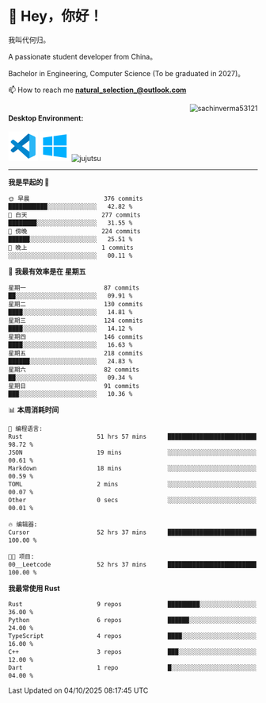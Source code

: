 # 👋 Hey，你好！

我叫代何归。

A passionate student developer from China。

Bachelor in Engineering, Computer Science (To be graduated in 2027)。

📫 How to reach me **natural_selection_@outlook.com**

<div style="display: flex; justify-content: space-between; align-items: flex-start;">
  <div>
    <h4>Desktop Environment: </h4>
    <span>
      <img style="margin: auto;" src="https://raw.githubusercontent.com/sachinverma53121/sachinverma53121/master/icons/vsc.png" alt=vs width="60" height="60"/>
      <img style="margin: auto;" src="https://raw.githubusercontent.com/sachinverma53121/sachinverma53121/master/icons/win10.png" alt=windows10 width="60" height="60"/>
      <img style="margin: auto;" src="https://img2023.cnblogs.com/blog/3292968/202505/3292968-20250515084111916-1835883071.png" alt=jujutsu width="60" height="60"/>
    </span>
  </div>
  <div>
    <img style="margin: auto;" src=https://github-readme-stats.vercel.app/api?username=Natural-selection1&show_icons=true alt=sachinverma53121 />
  </div>
</div>

---

<!--START_SECTION:waka-->
**我是早起的 🐤** 

```text
🌞 早晨                     376 commits         ███████████░░░░░░░░░░░░░░   42.82 % 
🌆 白天                     277 commits         ████████░░░░░░░░░░░░░░░░░   31.55 % 
🌃 傍晚                     224 commits         ██████░░░░░░░░░░░░░░░░░░░   25.51 % 
🌙 晚上                     1 commits           ░░░░░░░░░░░░░░░░░░░░░░░░░   00.11 % 
```
📅 **我最有效率是在 星期五** 

```text
星期一                      87 commits          ██░░░░░░░░░░░░░░░░░░░░░░░   09.91 % 
星期二                      130 commits         ████░░░░░░░░░░░░░░░░░░░░░   14.81 % 
星期三                      124 commits         ████░░░░░░░░░░░░░░░░░░░░░   14.12 % 
星期四                      146 commits         ████░░░░░░░░░░░░░░░░░░░░░   16.63 % 
星期五                      218 commits         ██████░░░░░░░░░░░░░░░░░░░   24.83 % 
星期六                      82 commits          ██░░░░░░░░░░░░░░░░░░░░░░░   09.34 % 
星期日                      91 commits          ███░░░░░░░░░░░░░░░░░░░░░░   10.36 % 
```


📊 **本周消耗时间** 

```text
💬 编程语言: 
Rust                     51 hrs 57 mins      █████████████████████████   98.72 % 
JSON                     19 mins             ░░░░░░░░░░░░░░░░░░░░░░░░░   00.61 % 
Markdown                 18 mins             ░░░░░░░░░░░░░░░░░░░░░░░░░   00.59 % 
TOML                     2 mins              ░░░░░░░░░░░░░░░░░░░░░░░░░   00.07 % 
Other                    0 secs              ░░░░░░░░░░░░░░░░░░░░░░░░░   00.01 % 

🔥 编辑器: 
Cursor                   52 hrs 37 mins      █████████████████████████   100.00 % 

🐱‍💻 项目: 
00__Leetcode             52 hrs 37 mins      █████████████████████████   100.00 % 
```

**我最常使用 Rust** 

```text
Rust                     9 repos             █████████░░░░░░░░░░░░░░░░   36.00 % 
Python                   6 repos             ██████░░░░░░░░░░░░░░░░░░░   24.00 % 
TypeScript               4 repos             ████░░░░░░░░░░░░░░░░░░░░░   16.00 % 
C++                      3 repos             ███░░░░░░░░░░░░░░░░░░░░░░   12.00 % 
Dart                     1 repo              █░░░░░░░░░░░░░░░░░░░░░░░░   04.00 % 
```




 Last Updated on 04/10/2025 08:17:45 UTC
<!--END_SECTION:waka-->
